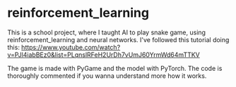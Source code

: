 # reinforcement_learning
This is a school project, where I taught AI to play snake game, using reinforcement_learning and neural networks.
I've followed this tutorial doing this: https://www.youtube.com/watch?v=PJl4iabBEz0&list=PLqnslRFeH2UrDh7vUmJ60YrmWd64mTTKV

The game is made with PyGame and the model with PyTorch. The code is thoroughly commented if you wanna understand more how it works.
